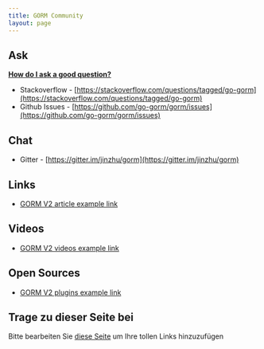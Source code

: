 ```yaml
---
title: GORM Community
layout: page
---
```


## Ask

**[How do I ask a good question?](https://stackoverflow.com/help/how-to-ask)**

* Stackoverflow - [https://stackoverflow.com/questions/tagged/go-gorm](https://stackoverflow.com/questions/tagged/go-gorm)
* Github Issues - [https://github.com/go-gorm/gorm/issues](https://github.com/go-gorm/gorm/issues)

## Chat

* Gitter - [https://gitter.im/jinzhu/gorm](https://gitter.im/jinzhu/gorm)

## Links

* [GORM V2 article example link](#contribute)

## Videos

* [GORM V2 videos example link](#contribute)

## Open Sources

* [GORM V2 plugins example link](#contribute)

## <span id="contribute">Trage zu dieser Seite bei</span>

Bitte bearbeiten Sie [diese Seite](https://github.com/go-gorm/gorm.io/edit/master/pages/community.md) um Ihre tollen Links hinzuzufügen
